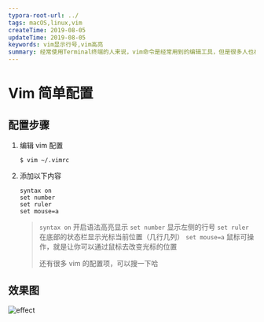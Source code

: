 ```yaml
---
typora-root-url: ../
tags: macOS,linux,vim
createTime: 2019-08-05
updateTime: 2019-08-05
keywords: vim显示行号,vim高亮
summary: 经常使用Terminal终端的人来说，vim命令是经常用到的编辑工具，但是很多人也在用vi，两者使用其实也是差别的，通过对vim进行简单配置，使得编辑时带有行号、文本高亮显示。
---
```


# Vim 简单配置

## 配置步骤

1. 编辑 vim 配置

   ```shell
   $ vim ~/.vimrc
   ```

2. 添加以下内容

   ```
   syntax on
   set number
   set ruler
   set mouse=a
   ```

   > `syntax on` 开启语法高亮显示
   > `set number` 显示左侧的行号
   > `set ruler` 在底部的状态栏显示光标当前位置（几行几列）
   > `set mouse=a` 鼠标可操作，就是让你可以通过鼠标去改变光标的位置
   >
   > 还有很多 vim 的配置项，可以搜一下哈

## 效果图

![effect](/images/macos/2/effect.png)